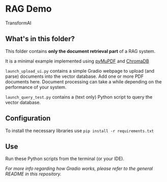 # RAG Demo

TransformAI

## What's in this folder?

This folder contains **only the document retrieval part** of a RAG system.

It is a minimal example implemented using [pyMuPDF](https://github.com/pymupdf/PyMuPDF)
and [ChromaDB](https://docs.trychroma.com/)

`launch_upload_ui.py` contains a simple Gradio webpage to upload (and parse) documents into the vector database.
Add one or more PDF documents here. Document processing can take a while depending on the performance of your system.

`launch_query_test.py` contains a (text only) Python script to query the vector database.

## Configuration

To install the necessary libraries use `pip install -r requirements.txt`

## Use

Run these Python scripts from the terminal (or your IDE).

_For more info regarding how Gradio works, please refer to the general README in this repository._
